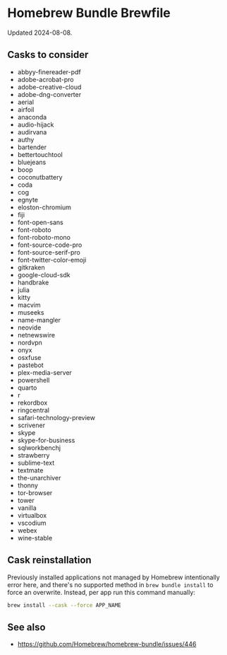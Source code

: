 # Homebrew Bundle Brewfile

Updated 2024-08-08.

## Casks to consider

- abbyy-finereader-pdf
- adobe-acrobat-pro
- adobe-creative-cloud
- adobe-dng-converter
- aerial
- airfoil
- anaconda
- audio-hijack
- audirvana
- authy
- bartender
- bettertouchtool
- bluejeans
- boop
- coconutbattery
- coda
- cog
- egnyte
- eloston-chromium
- fiji
- font-open-sans
- font-roboto
- font-roboto-mono
- font-source-code-pro
- font-source-serif-pro
- font-twitter-color-emoji
- gitkraken
- google-cloud-sdk
- handbrake
- julia
- kitty
- macvim
- museeks
- name-mangler
- neovide
- netnewswire
- nordvpn
- onyx
- osxfuse
- pastebot
- plex-media-server
- powershell
- quarto
- r
- rekordbox
- ringcentral
- safari-technology-preview
- scrivener
- skype
- skype-for-business
- sqlworkbenchj
- strawberry
- sublime-text
- textmate
- the-unarchiver
- thonny
- tor-browser
- tower
- vanilla
- virtualbox
- vscodium
- webex
- wine-stable

## Cask reinstallation

Previously installed applications not managed by Homebrew intentionally error
here, and there's no supported method in `brew bundle install` to force an
overwrite. Instead, per app run this command manually:

```sh
brew install --cask --force APP_NAME
```

## See also

- https://github.com/Homebrew/homebrew-bundle/issues/446
